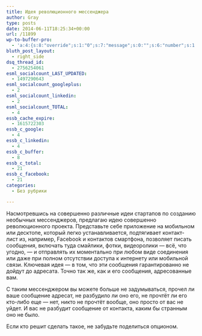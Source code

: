 ```yaml
---
title: Идея революционного мессенджера
author: Gray
type: posts
date: 2014-06-11T18:25:34+00:00
url: /11899
wp-to-buffer-pro:
  - 'a:4:{s:8:"override";s:1:"0";s:7:"message";s:0:"";s:6:"number";s:1:"1";s:16:"alternateMessage";s:0:"";}'
bluth_post_layout:
  - right_side
dsq_thread_id:
  - 2756254061
esml_socialcount_LAST_UPDATED:
  - 1497290643
esml_socialcount_googleplus:
  - 2
esml_socialcount_linkedin:
  - 2
esml_socialcount_TOTAL:
  - 4
essb_cache_expire:
  - 1615722303
essb_c_google:
  - 4
essb_c_linkedin:
  - 4
essb_c_buffer:
  - 8
essb_c_total:
  - 21
essb_c_facebook:
  - 21
categories:
  - Без рубрики

---
```








Насмотревшись на совершенно различные идеи стартапов по созданию необычных мессенджеров, предлагаю идею совершенно революционного проекта. Представьте себе приложение на мобильном или десктопе, который легко устанавливается, подтягивает контакт-лист из, например, Facebook и контактов смартфона, позволяет писать сообщения, включать туда смайлики, фотки, видеоролики — всё, что угодно, — и отправлять их моментально при любом виде соединения или даже при полном отсутствии доступа к интернету или мобильной связи. Ключевая идея — в том, что эти сообщения гарантированно не дойдут до адресата. Точно так же, как и его сообщения, адресованные вам.

С таким мессенджером вы можете больше не задумываться, прочел ли ваше сообщение адресат, не разбудило ли оно его, не прочтёт ли его кто-либо еще — нет, никто не прочтёт вообще, оно просто от вас не уйдет. И вас не разбудит сообщение от контакта, каким бы странным оно не было.

Если кто решит сделать такое, не забудьте поделиться опционом.